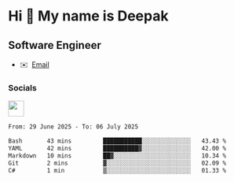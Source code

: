 Hi 👋 My name is Deepak
=======================

Software Engineer
-----------------
* ✉️  [Email](mailto:kumar.neu19@gmail.com)


### Socials

<p align="left"><a href="https://www.linkedin.com/in/deepak94kumar" target="_blank" rel="noreferrer"><img src="https://raw.githubusercontent.com/danielcranney/readme-generator/main/public/icons/socials/linkedin.svg" width="32" height="32" /></a></p>

<!--START_SECTION:waka-->

```txt
From: 29 June 2025 - To: 06 July 2025

Bash       43 mins         ███████████░░░░░░░░░░░░░░   43.43 %
YAML       42 mins         ██████████▓░░░░░░░░░░░░░░   42.00 %
Markdown   10 mins         ██▓░░░░░░░░░░░░░░░░░░░░░░   10.34 %
Git        2 mins          ▓░░░░░░░░░░░░░░░░░░░░░░░░   02.09 %
C#         1 min           ▒░░░░░░░░░░░░░░░░░░░░░░░░   01.33 %
```

<!--END_SECTION:waka-->

